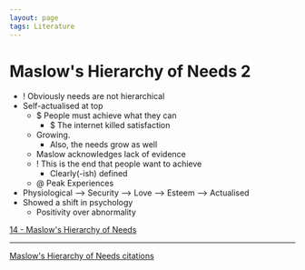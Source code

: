 ```yaml
---
layout: page
tags: Literature 
---
```


# Maslow's Hierarchy of Needs 2

- ! Obviously needs are not hierarchical 
- Self-actualised at top
	- $ People must achieve what they can
		- $ The internet killed satisfaction
	- Growing.
		- Also, the needs grow as well
	- Maslow acknowledges lack of evidence
	- ! This is the end that people want to achieve
		- Clearly(-ish) defined
	- @ Peak Experiences
- Physiological --> Security --> Love --> Esteem --> Actualised
- Showed a shift in psychology
	- Positivity over abnormality

[14 - Maslow's Hierarchy of Needs](../3%20Permanent%20Notes/14%20-%20Maslow's%20Hierarchy%20of%20Needs)

---

[Maslow's Hierarchy of Needs citations](../4%20Citation%20Notes/Maslow's%20Hierarchy%20of%20Needs%20citations)